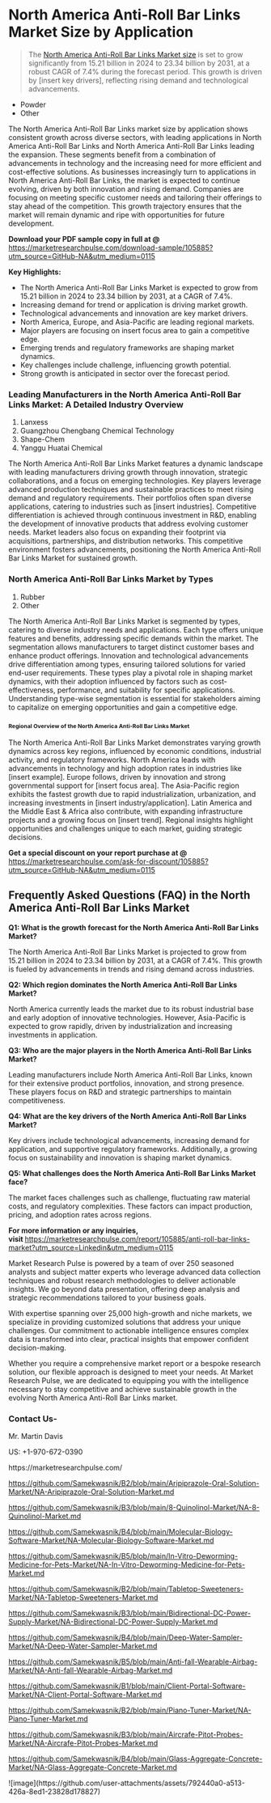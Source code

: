 <h1>North America Anti-Roll Bar Links Market&nbsp;Size by Application</h1><blockquote><p>The <a href="https://marketresearchpulse.com/download-sample/105885?utm_source=GitHub-NA&amp;utm_medium=0115">North America Anti-Roll Bar Links Market size</a> is set to grow significantly from 15.21 billion in 2024 to 23.34 billion by 2031, at a robust CAGR of 7.4% during the forecast period. This growth is driven by [insert key drivers], reflecting rising demand and technological advancements.</p></blockquote><ul><li>Powder<li> Other</li></ul><p>The North America Anti-Roll Bar Links market size by application shows consistent growth across diverse sectors, with leading applications in North America Anti-Roll Bar Links and North America Anti-Roll Bar Links leading the expansion. These segments benefit from a combination of advancements in technology and the increasing need for more efficient and cost-effective solutions. As businesses increasingly turn to applications in North America Anti-Roll Bar Links, the market is expected to continue evolving, driven by both innovation and rising demand. Companies are focusing on meeting specific customer needs and tailoring their offerings to stay ahead of the competition. This growth trajectory ensures that the market will remain dynamic and ripe with opportunities for future development.</p><p><strong>Download your PDF sample copy in full at @ </strong><a href="https://marketresearchpulse.com/download-sample/105885?utm_source=GitHub-NA&amp;utm_medium=0115">https://marketresearchpulse.com/download-sample/105885?utm_source=GitHub-NA&amp;utm_medium=0115</a></p><p><strong>Key Highlights: </strong></p><ul><li>The North America Anti-Roll Bar Links Market is expected to grow from 15.21 billion in 2024 to 23.34 billion by 2031, at a CAGR of 7.4%.</li><li>Increasing demand for trend or application is driving market growth.</li><li>Technological advancements and innovation are key market drivers.</li><li>North America, Europe, and Asia-Pacific are leading regional markets.</li><li>Major players are focusing on insert focus area to gain a competitive edge.</li><li>Emerging trends and regulatory frameworks are shaping market dynamics.</li><li>Key challenges include challenge, influencing growth potential.</li><li>Strong growth is anticipated in sector over the forecast period.</li></ul><h3>Leading Manufacturers in the North America Anti-Roll Bar Links Market: A Detailed Industry Overview</h3><ol><li>Lanxess</li><li>Guangzhou Chengbang Chemical Technology</li><li>Shape-Chem</li><li>Yanggu Huatai Chemical</li></ol><div class="flex max-w-full flex-col flex-grow"><div class="min-h-8 text-message flex w-full flex-col items-end gap-2 whitespace-normal break-words [.text-message+&amp;]:mt-5" dir="auto" data-message-author-role="assistant" data-message-id="fd8432e4-4910-450d-b182-61b7bfb0a01f" data-message-model-slug="gpt-4o"><div class="flex w-full flex-col gap-1 empty:hidden first:pt-[3px]"><div class="markdown prose w-full break-words dark:prose-invert light"><p>The North America Anti-Roll Bar Links Market features a dynamic landscape with leading manufacturers driving growth through innovation, strategic collaborations, and a focus on emerging technologies. Key players leverage advanced production techniques and sustainable practices to meet rising demand and regulatory requirements. Their portfolios often span diverse applications, catering to industries such as [insert industries]. Competitive differentiation is achieved through continuous investment in R&amp;D, enabling the development of innovative products that address evolving customer needs. Market leaders also focus on expanding their footprint via acquisitions, partnerships, and distribution networks. This competitive environment fosters advancements, positioning the North America Anti-Roll Bar Links Market for sustained growth.</p></div></div></div></div><h3>North America Anti-Roll Bar Links Market by Types</h3><ol><li>Rubber<li> Other</li></ol><div class="flex max-w-full flex-col flex-grow"><div class="min-h-8 text-message flex w-full flex-col items-end gap-2 whitespace-normal break-words [.text-message+&amp;]:mt-5" dir="auto" data-message-author-role="assistant" data-message-id="084470be-0bb7-4664-bddf-5156b4f41249" data-message-model-slug="gpt-4o-mini"><div class="flex w-full flex-col gap-1 empty:hidden first:pt-[3px]"><div class="markdown prose w-full break-words dark:prose-invert light"><p>The North America Anti-Roll Bar Links Market is segmented by types, catering to diverse industry needs and applications. Each type offers unique features and benefits, addressing specific demands within the market. The segmentation allows manufacturers to target distinct customer bases and enhance product offerings. Innovation and technological advancements drive differentiation among types, ensuring tailored solutions for varied end-user requirements. These types play a pivotal role in shaping market dynamics, with their adoption influenced by factors such as cost-effectiveness, performance, and suitability for specific applications. Understanding type-wise segmentation is essential for stakeholders aiming to capitalize on emerging opportunities and gain a competitive edge.</p></div></div></div></div><h3><span style="font-size: 11px;">Regional Overview of the North America Anti-Roll Bar Links Market</span></h3><div class="flex max-w-full flex-col flex-grow"><div class="min-h-8 text-message flex w-full flex-col items-end gap-2 whitespace-normal break-words [.text-message+&amp;]:mt-5" dir="auto" data-message-author-role="assistant" data-message-id="e9038762-ce64-4e30-91c9-9bd413514231" data-message-model-slug="gpt-4o-mini"><div class="flex w-full flex-col gap-1 empty:hidden first:pt-[3px]"><div class="markdown prose w-full break-words dark:prose-invert light"><p>The North America Anti-Roll Bar Links Market demonstrates varying growth dynamics across key regions, influenced by economic conditions, industrial activity, and regulatory frameworks. North America leads with advancements in technology and high adoption rates in industries like [insert example]. Europe follows, driven by innovation and strong governmental support for [insert focus area]. The Asia-Pacific region exhibits the fastest growth due to rapid industrialization, urbanization, and increasing investments in [insert industry/application]. Latin America and the Middle East &amp; Africa also contribute, with expanding infrastructure projects and a growing focus on [insert trend]. Regional insights highlight opportunities and challenges unique to each market, guiding strategic decisions.</p></div></div></div></div><p><strong>Get a special discount on your report purchase at @ </strong><a href="https://marketresearchpulse.com/ask-for-discount/105885?utm_source=GitHub-NA&amp;utm_medium=0115">https://marketresearchpulse.com/ask-for-discount/105885?utm_source=GitHub-NA&amp;utm_medium=0115</a></p><h2>Frequently Asked Questions (FAQ) in the North America Anti-Roll Bar Links Market</h2><p><strong>Q1: What is the growth forecast for the North America Anti-Roll Bar Links Market?</strong></p><p>The North America Anti-Roll Bar Links Market is projected to grow from 15.21 billion in 2024 to 23.34 billion by 2031, at a CAGR of 7.4%. This growth is fueled by advancements in trends and rising demand across industries.</p><p><strong>Q2: Which region dominates the North America Anti-Roll Bar Links Market?</strong></p><p>North America currently leads the market due to its robust industrial base and early adoption of innovative technologies. However, Asia-Pacific is expected to grow rapidly, driven by industrialization and increasing investments in application.</p><p><strong>Q3: Who are the major players in the North America Anti-Roll Bar Links Market?</strong></p><p>Leading manufacturers include North America Anti-Roll Bar Links, known for their extensive product portfolios, innovation, and strong presence. These players focus on R&amp;D and strategic partnerships to maintain competitiveness.</p><p><strong>Q4: What are the key drivers of the North America Anti-Roll Bar Links Market?</strong></p><p>Key drivers include technological advancements, increasing demand for application, and supportive regulatory frameworks. Additionally, a growing focus on sustainability and innovation is shaping market dynamics.</p><p><strong>Q5: What challenges does the North America Anti-Roll Bar Links Market face?</strong></p><p>The market faces challenges such as challenge, fluctuating raw material costs, and regulatory complexities. These factors can impact production, pricing, and adoption rates across regions.</p><p><strong>For more information or any inquiries, visit&nbsp;</strong><a href="https://marketresearchpulse.com/report/105885/anti-roll-bar-links-market?utm_source=Linkedin&utm_medium=0115">https://marketresearchpulse.com/report/105885/anti-roll-bar-links-market?utm_source=Linkedin&utm_medium=0115</a></p><p>Market Research Pulse is powered by a team of over 250 seasoned analysts and subject matter experts who leverage advanced data collection techniques and robust research methodologies to deliver actionable insights. We go beyond data presentation, offering deep analysis and strategic recommendations tailored to your business goals.</p><p>With expertise spanning over 25,000 high-growth and niche markets, we specialize in providing customized solutions that address your unique challenges. Our commitment to actionable intelligence ensures complex data is transformed into clear, practical insights that empower confident decision-making.</p><p>Whether you require a comprehensive market report or a bespoke research solution, our flexible approach is designed to meet your needs. At Market Research Pulse, we are dedicated to equipping you with the intelligence necessary to stay competitive and achieve sustainable growth in the evolving North America Anti-Roll Bar Links market.</p><h3><strong>Contact Us-</strong></h3><p>Mr. Martin Davis</p><p>US: +1-970-672-0390</p><p>https://marketresearchpulse.com/</p><p><a href="https://github.com/Samekwasnik/B2/blob/main/Aripiprazole-Oral-Solution-Market/NA-Aripiprazole-Oral-Solution-Market.md">https://github.com/Samekwasnik/B2/blob/main/Aripiprazole-Oral-Solution-Market/NA-Aripiprazole-Oral-Solution-Market.md</a></p><p><a href="https://github.com/Samekwasnik/B3/blob/main/8-Quinolinol-Market/NA-8-Quinolinol-Market.md">https://github.com/Samekwasnik/B3/blob/main/8-Quinolinol-Market/NA-8-Quinolinol-Market.md</a></p><p><a href="https://github.com/Samekwasnik/B4/blob/main/Molecular-Biology-Software-Market/NA-Molecular-Biology-Software-Market.md">https://github.com/Samekwasnik/B4/blob/main/Molecular-Biology-Software-Market/NA-Molecular-Biology-Software-Market.md</a></p><p><a href="https://github.com/Samekwasnik/B5/blob/main/In-Vitro-Deworming-Medicine-for-Pets-Market/NA-In-Vitro-Deworming-Medicine-for-Pets-Market.md">https://github.com/Samekwasnik/B5/blob/main/In-Vitro-Deworming-Medicine-for-Pets-Market/NA-In-Vitro-Deworming-Medicine-for-Pets-Market.md</a></p><p><a href="https://github.com/Samekwasnik/B2/blob/main/Tabletop-Sweeteners-Market/NA-Tabletop-Sweeteners-Market.md">https://github.com/Samekwasnik/B2/blob/main/Tabletop-Sweeteners-Market/NA-Tabletop-Sweeteners-Market.md</a></p><p><a href="https://github.com/Samekwasnik/B3/blob/main/Bidirectional-DC-Power-Supply-Market/NA-Bidirectional-DC-Power-Supply-Market.md">https://github.com/Samekwasnik/B3/blob/main/Bidirectional-DC-Power-Supply-Market/NA-Bidirectional-DC-Power-Supply-Market.md</a></p><p><a href="https://github.com/Samekwasnik/B4/blob/main/Deep-Water-Sampler-Market/NA-Deep-Water-Sampler-Market.md">https://github.com/Samekwasnik/B4/blob/main/Deep-Water-Sampler-Market/NA-Deep-Water-Sampler-Market.md</a></p><p><a href="https://github.com/Samekwasnik/B5/blob/main/Anti-fall-Wearable-Airbag-Market/NA-Anti-fall-Wearable-Airbag-Market.md">https://github.com/Samekwasnik/B5/blob/main/Anti-fall-Wearable-Airbag-Market/NA-Anti-fall-Wearable-Airbag-Market.md</a></p><p><a href="https://github.com/Samekwasnik/B1/blob/main/Client-Portal-Software-Market/NA-Client-Portal-Software-Market.md">https://github.com/Samekwasnik/B1/blob/main/Client-Portal-Software-Market/NA-Client-Portal-Software-Market.md</a></p><p><a href="https://github.com/Samekwasnik/B2/blob/main/Piano-Tuner-Market/NA-Piano-Tuner-Market.md">https://github.com/Samekwasnik/B2/blob/main/Piano-Tuner-Market/NA-Piano-Tuner-Market.md</a></p><p><a href="https://github.com/Samekwasnik/B3/blob/main/Aircrafe-Pitot-Probes-Market/NA-Aircrafe-Pitot-Probes-Market.md">https://github.com/Samekwasnik/B3/blob/main/Aircrafe-Pitot-Probes-Market/NA-Aircrafe-Pitot-Probes-Market.md</a></p><p><a href="https://github.com/Samekwasnik/B4/blob/main/Glass-Aggregate-Concrete-Market/NA-Glass-Aggregate-Concrete-Market.md">https://github.com/Samekwasnik/B4/blob/main/Glass-Aggregate-Concrete-Market/NA-Glass-Aggregate-Concrete-Market.md</a></p>
![image](https://github.com/user-attachments/assets/792440a0-a513-426a-8ed1-23828d178827)
